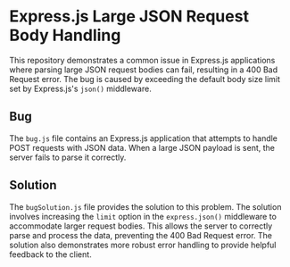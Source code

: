 # Express.js Large JSON Request Body Handling
This repository demonstrates a common issue in Express.js applications where parsing large JSON request bodies can fail, resulting in a 400 Bad Request error.  The bug is caused by exceeding the default body size limit set by Express.js's `json()` middleware.

## Bug
The `bug.js` file contains an Express.js application that attempts to handle POST requests with JSON data.  When a large JSON payload is sent, the server fails to parse it correctly. 

## Solution
The `bugSolution.js` file provides the solution to this problem. The solution involves increasing the `limit` option in the `express.json()` middleware to accommodate larger request bodies.  This allows the server to correctly parse and process the data, preventing the 400 Bad Request error.  The solution also demonstrates more robust error handling to provide helpful feedback to the client.